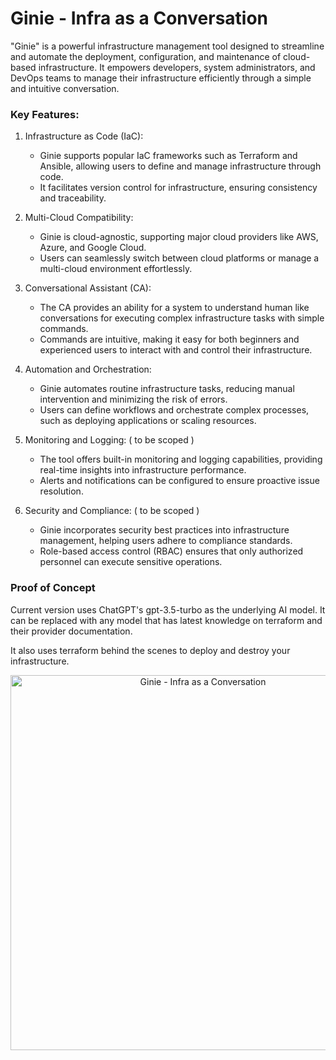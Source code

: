 # Ginie - Infra as a Conversation

"Ginie" is a powerful infrastructure management tool designed to streamline and automate the deployment, configuration, and maintenance of cloud-based infrastructure. It empowers developers, system administrators, and DevOps teams to manage their infrastructure efficiently through a simple and intuitive conversation.

### Key Features:

1. Infrastructure as Code (IaC):
   - Ginie supports popular IaC frameworks such as Terraform and Ansible, allowing users to define and manage infrastructure through code.
   - It facilitates version control for infrastructure, ensuring consistency and traceability.

2. Multi-Cloud Compatibility:
   - Ginie is cloud-agnostic, supporting major cloud providers like AWS, Azure, and Google Cloud.
   - Users can seamlessly switch between cloud platforms or manage a multi-cloud environment effortlessly.

3. Conversational Assistant (CA):
   - The CA provides an ability for a system to understand human like conversations for executing complex infrastructure tasks with simple commands.
   - Commands are intuitive, making it easy for both beginners and experienced users to interact with and control their infrastructure.

4. Automation and Orchestration:
   - Ginie automates routine infrastructure tasks, reducing manual intervention and minimizing the risk of errors.
   - Users can define workflows and orchestrate complex processes, such as deploying applications or scaling resources.

5. Monitoring and Logging: ( to be scoped )
   - The tool offers built-in monitoring and logging capabilities, providing real-time insights into infrastructure performance.
   - Alerts and notifications can be configured to ensure proactive issue resolution.

6. Security and Compliance: ( to be scoped )
   - Ginie incorporates security best practices into infrastructure management, helping users adhere to compliance standards.
   - Role-based access control (RBAC) ensures that only authorized personnel can execute sensitive operations.

### Proof of Concept

Current version uses ChatGPT's gpt-3.5-turbo as the underlying AI model. It can be replaced with any model that has latest knowledge on terraform and their provider documentation.

It also uses terraform behind the scenes to deploy and destroy your infrastructure.

<p align="center">
    <img alt="Ginie - Infra as a Conversation" src="https://raw.githubusercontent.com/niravparikh05/ginie-ai/main/docs/ginie-ai.gif" width="600" />
</p>
